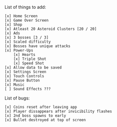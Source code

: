 List of things to add:

	[x] Home Screen
	[x] Game Over Screen
	[x] Shop
	[x] Atleast 20 Asteroid Clusters [20 / 20]
	[x] Ads
	[x] 3 bosses [3 / 3]
	[x] Scaled difficulty
	[x] Bosses have unique attacks
	[x] Power-Ups
		[x] Hearts
		[x] Triple Shot
		[x] Speed Shot
	[x] Allow data to be saved
	[x] Settings Screen
	[x] Touch Controls
	[x] Pause Button
	[x] Music
	[ ] Sound Effects ???

List of bugs:

	[x] Coins reset after leaving app 
	[x] Player dissappears after invicibility flashes
	[x] 2nd boss spawns to early
	[x] Bullet destroyed at top of screen



